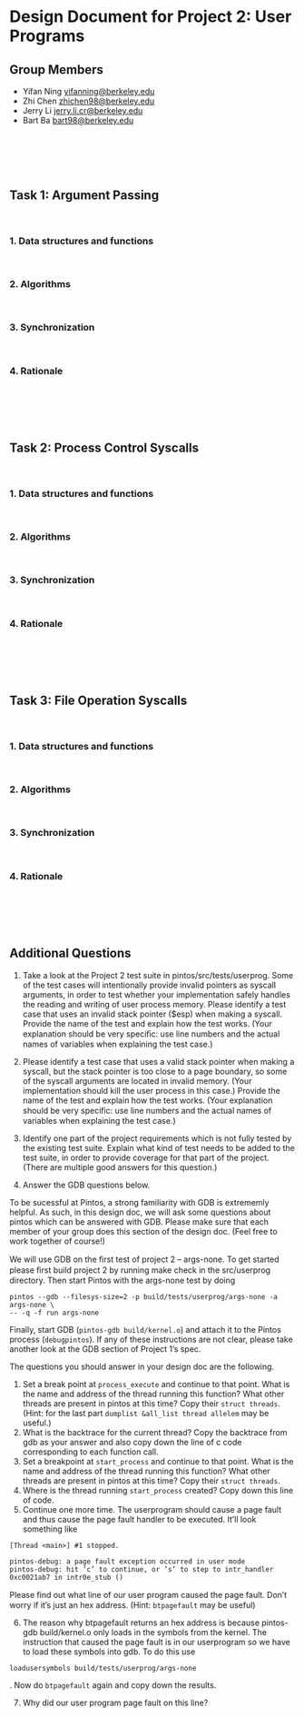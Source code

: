 Design Document for Project 2: User Programs
======================================

## Group Members

* Yifan Ning <yifanning@berkeley.edu>
* Zhi Chen <zhichen98@berkeley.edu>
* Jerry Li <jerry.li.cr@berkeley.edu>
* Bart Ba <bart98@berkeley.edu>

<br />
<br />
<br />
<br />

## Task 1: Argument Passing

<br />

### 1. Data structures and functions

<br />

### 2. Algorithms
<br />

### 3. Synchronization


<br />

### 4. Rationale


<br />
<br />
<br />
<br />


## Task 2: Process Control Syscalls


<br />

### 1. Data structures and functions



<br />

### 2. Algorithms



<br />

### 3. Synchronization




<br />

### 4. Rationale



<br />
<br />
<br />
<br />


## Task 3: File Operation Syscalls

<br />

### 1. Data structures and functions

<br />

### 2. Algorithms




<br />

### 3. Synchronization




<br />

### 4. Rationale




<br />
<br />
<br />
<br />

## Additional Questions



1. Take a look at the Project 2 test suite in pintos/src/tests/userprog. Some of the test cases will intentionally provide invalid pointers as syscall arguments, in order to test whether your implementation safely handles the reading and writing of user process memory. Please identify a test case that uses an invalid stack pointer ($esp) when making a syscall. Provide the name of the test and explain how the test works. (Your explanation should be very speciﬁc: use line numbers and the actual names of variables when explaining the test case.)



2. Please identify a test case that uses a valid stack pointer when making a syscall, but the stack pointer is too close to a page boundary, so some of the syscall arguments are located in invalid memory. (Your implementation should kill the user process in this case.) Provide the name of the test and explain how the test works. (Your explanation should be very speciﬁc: use line numbers and the actual names of variables when explaining the test case.)



3. Identify one part of the project requirements which is not fully tested by the existing test suite. Explain what kind of test needs to be added to the test suite, in order to provide coverage for that part of the project. (There are multiple good answers for this question.)



4. Answer the GDB questions below.

To be sucessful at Pintos, a strong familiarity with GDB is extrememly helpful. As such, in this design doc, we will ask some questions about pintos which can be answered with GDB. Please make sure that each member of your group does this section of the design doc. (Feel free to work together of course!)

We will use GDB on the ﬁrst test of project 2 – args-none. To get started please ﬁrst build project 2 by running make check in the src/userprog directory. Then start Pintos with the args-none test by doing

```
pintos --gdb --filesys-size=2 -p build/tests/userprog/args-none -a args-none \ 
-- -q -f run args-none
```



Finally, start GDB (`pintos-gdb build/kernel.o`) and attach it to the Pintos process (`debugpintos`). If any of these instructions are not clear, please take another look at the GDB section of Project 1’s spec.

The questions you should answer in your design doc are the following.

1. Set a break point at `process_execute` and continue to that point. What is the name and address of the thread running this function? What other threads are present in pintos at this time? Copy their `struct threads`. (Hint: for the last part `dumplist &all_list thread allelem` may be useful.)
2. What is the backtrace for the current thread? Copy the backtrace from gdb as your answer and also copy down the line of c code corresponding to each function call.
3. Set a breakpoint at `start_process` and continue to that point. What is the name and address of the thread running this function? What other threads are present in pintos at this time? Copy their `struct threads`.
4. Where is the thread running `start_process` created? Copy down this line of code.
5. Continue one more time. The userprogram should cause a page fault and thus cause the page fault handler to be executed. It’ll look something like

```
[Thread <main>] #1 stopped.

pintos-debug: a page fault exception occurred in user mode 
pintos-debug: hit ’c’ to continue, or ’s’ to step to intr_handler 0xc0021ab7 in intr0e_stub ()
```

Please ﬁnd out what line of our user program caused the page fault. Don’t worry if it’s just an hex address. (Hint: `btpagefault` may be useful)

6. The reason why btpagefault returns an hex address is because pintos-gdb build/kernel.o only loads in the symbols from the kernel. The instruction that caused the page fault is in our userprogram so we have to load these symbols into gdb. To do this use

`loadusersymbols build/tests/userprog/args-none`

. Now do `btpagefault` again and copy down the results.

7. Why did our user program page fault on this line?